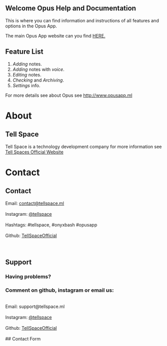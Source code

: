 ## Welcome Opus Help and Documentation

This is where you can find information and instructions of all features and options in the Opus App.

The main Opus App website can you find <a href="http://opusapp.ml"> HERE. </a>

## Feature List

1. _Adding_ notes.
2. _Adding_ notes with _voice_.
3. _Editing_ notes.
4. _Checking_ and _Archiving_.
5. _Settings_ info.


For more details see about Opus see <a href="http://www.opusapp.ml"> http://www.opusapp.ml </a>

# About

## Tell Space

Tell Space is a technology development company for more information see <a href="http://tellspace.ml"> Tell Spaces Official Website </a>

# Contact
## Contact
Email: contact@tellspace.ml
<br>
<br>
Instagram: <a href="http://www.instagram.com/tellspace/"> @tellspace </a>
<br>
<br>
Hashtags: #tellspace, #onyxbash #opusapp
<br>
<br>
Github: <a href="https://github.com/TellSpaceOfficial"> TellSpaceOfficial </a>
<br>
<br>
<br>
## Support
### Having problems?
### Comment on github, instagram or email us:
<br>
Email: support@tellspace.ml
<br>
<br>
Instagram: <a href="http://www.instagram.com/tellspace/"> @tellspace </a>
<br>
<br>
Github: <a href="https://github.com/TellSpaceOfficial"> TellSpaceOfficial </a>
<br> <br>
## Contact Form
<br>
<br>
